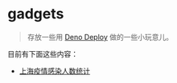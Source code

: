# gadgets

> 存放一些用 [Deno Deploy](https://deno.com/deploy) 做的一些小玩意儿。

目前有下面这些内容：

- [上海疫情感染人数统计](https://gadgets.deno.dev/)
